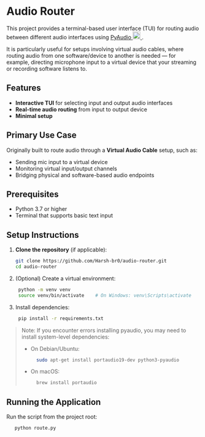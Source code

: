 # Audio Router

This project provides a terminal-based user interface (TUI) for routing audio between different audio interfaces using <a href="https://people.csail.mit.edu/hubert/pyaudio/">
  PyAudio <img src="https://people.csail.mit.edu/hubert/pyaudio/images/snake-300.png" alt="Snake with Headphones" height="20">
</a>.

It is particularly useful for setups involving virtual audio cables, where routing audio from one software/device to another is needed — for example, directing microphone input to a virtual device that your streaming or recording software listens to.

## Features

- **Interactive TUI** for selecting input and output audio interfaces
- **Real-time audio routing** from input to output device
- **Minimal setup**

## Primary Use Case

Originally built to route audio through a **Virtual Audio Cable** setup, such as:

- Sending mic input to a virtual device
- Monitoring virtual input/output channels
- Bridging physical and software-based audio endpoints

## Prerequisites

- Python 3.7 or higher
- Terminal that supports basic text input

## Setup Instructions

1. **Clone the repository** (if applicable):
   ```bash
   git clone https://github.com/Harsh-br0/audio-router.git
   cd audio-router
   ```

2. (Optional) Create a virtual environment:
   ```bash
    python -m venv venv
    source venv/bin/activate    # On Windows: venv\Scripts\activate
   ```

3. Install dependencies:
   ```bash
    pip install -r requirements.txt
   ```

> Note: If you encounter errors installing pyaudio, you may need to install system-level dependencies:
> 
> - On Debian/Ubuntu:
>    ```bash
>      sudo apt-get install portaudio19-dev python3-pyaudio
>    ```
>
> - On macOS:
>    ```bash
>      brew install portaudio
>    ```

## Running the Application

Run the script from the project root:

```bash
   python route.py
```
